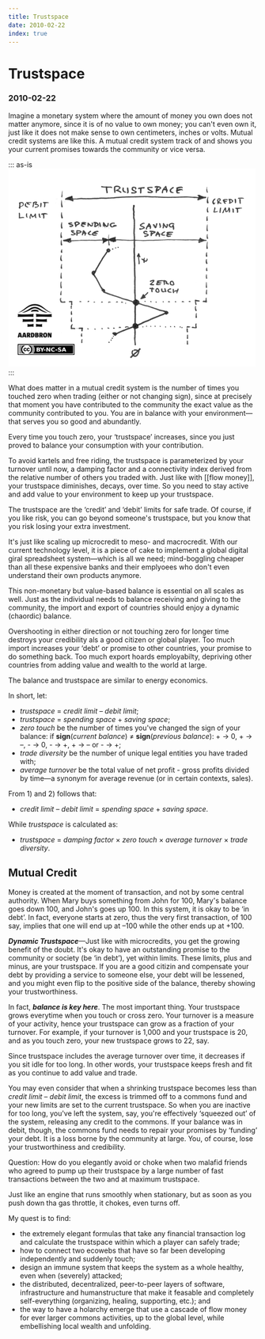 ```yaml
---
title: Trustspace
date: 2010-02-22
index: true
---
```


# Trustspace
### 2010-02-22

Imagine a monetary system where the amount of money you own does not matter anymore, since it is of no value to own money; you can't even own it, just like it does not make sense to own centimeters, inches or volts. Mutual credit systems are like this. A mutual credit system track of and shows you your current promises towards the community or vice versa.

::: as-is
<img src="trustspace-graph.png">
:::

What does matter in a mutual credit system is the number of times you touched zero when trading (either or not changing sign), since at precisely that moment you have contributed to the community the exact value as the community contributed to you. You are in balance with your environment—that serves you so good and abundantly.

Every time you touch zero, your ‘trustspace’ increases, since you just proved to balance your consumption with your contribution.

To avoid kartels and free riding, the trustspace is parameterized by your turnover until now, a damping factor and a connectivity index derived from the relative number of others you traded with. Just like with [[flow money]], your trustspace diminishes, decays, over time. So you need to stay active and add value to your environment to keep up your trustspace.

The trustspace are the ‘credit’ and ‘debit’ limits for safe trade. Of course, if you like risk, you can go beyond someone's trustspace, but you know that you risk losing your extra investment.

It's just like scaling up microcredit to meso- and macrocredit. With our current technology level, it is a piece of cake to implement a global digital giral spreadsheet system—which is all we need; mind-boggling cheaper than all these expensive banks and their emplyoees who don't even understand their own products anymore.

This non-monetary but value-based balance is essential on all scales as well. Just as the individual needs to balance receiving and giving to the community, the import and export of countries should enjoy a dynamic (chaordic) balance.

Overshooting in either direction or not touching zero for longer time destroys your credibility als a good citizen or global player. Too much import increases your ‘debt’ or promise to other countries, your promise to do something back. Too much export hoards employabilty, depriving other countries from adding value and wealth to the world at large.

The balance and trustspace are similar to energy economics.

In short, let:

- _trustspace_ = _credit limit_ – _debit limit_;
- _trustspace_ = _spending space_ + _saving space_;
- _zero touch_ be the number of times you've changed the sign of your balance: if **sign**(_current balance_) ≠ **sign**(_previous balance_): + → 0, + → –, - → 0, - → +, + → – or - → +;
- _trade diversity_ be the number of unique legal entities you have traded with;
- _average turnover_ be the total value of net profit - gross profits divided by time—a synonym for average revenue (or in certain contexts, sales).

From 1) and 2) follows that:

- _credit limit_ – _debit limit_ = _spending space_ + _saving space_.

While _trustspace_ is calculated as:

- _trustspace_ = _damping factor_ × _zero touch_ × _average turnover_ × _trade diversity_.

## Mutual Credit

Money is created at the moment of transaction, and not by some central authority. When Mary buys something from John for 100, Mary's balance goes down 100, and John's goes up 100. In this system, it is okay to be ‘in debt’. In fact, everyone starts at zero, thus the very first transaction, of 100 say, implies that one will end up at –100 while the other ends up at +100.

**_Dynamic Trustspace_**—Just like with microcredits, you get the growing benefit of the doubt. It's okay to have an outstanding promise to the community or society (be ‘in debt’), yet within limits. These limits, plus and minus, are your trustspace. If you are a good citizin and compensate your debt by providing a service to someone else, your debt will be lessened, and you might even flip to the positive side of the balance, thereby showing your trustworthiness.

In fact, _**balance is key here**_. The most important thing. Your trustspace grows everytime when you touch or cross zero. Your turnover is a measure of your activity, hence your trustspace can grow as a fraction of your turnover. For example, if your turnover is 1,000 and your trustspace is 20, and as you touch zero, your new trustspace grows to 22, say.

Since trustspace includes the average turnover over time, it decreases if you sit idle for too long. In other words, your trustspace keeps fresh and fit as you continue to add value and trade.

You may even consider that when a shrinking trustspace becomes less than _credit limit_ – _debit limit_, the excess is trimmed off to a commons fund and your new limits are set to the current trustspace. So when you are inactive for too long, you've left the system, say, you're effectively ‘squeezed out’ of the system, releasing any credit to the commons. If your balance was in debit, though, the commons fund needs to repair your promises by ‘funding’ your debt. It is a loss borne by the community at large. You, of course, lose your trustworthiness and credibility.

Question: How do you elegantly avoid or choke when two malafid friends who agreed to pump up their trustspace by a large number of fast transactions between the two and at maximum trustspace.

Just like an engine that runs smoothly when stationary, but as soon as you push down tha gas throttle, it chokes, even turns off.

My quest is to find:

- the extremely elegant formulas that take any financial transaction log and calculate the trustspace within which a player can safely trade;
- how to connect two ecowebs that have so far been developing independently and suddenly touch;
- design an immune system that keeps the system as a whole healthy, even when (severely) attacked;
- the distributed, decentralized, peer-to-peer layers of software, infrastructure and humanstructure that make it feasable and completely self-everything (organizing, healing, supporting, etc.); and
- the way to have a holarchy emerge that use a cascade of flow money for ever larger commons activities, up to the global level, while embellishing local wealth and unfolding.
